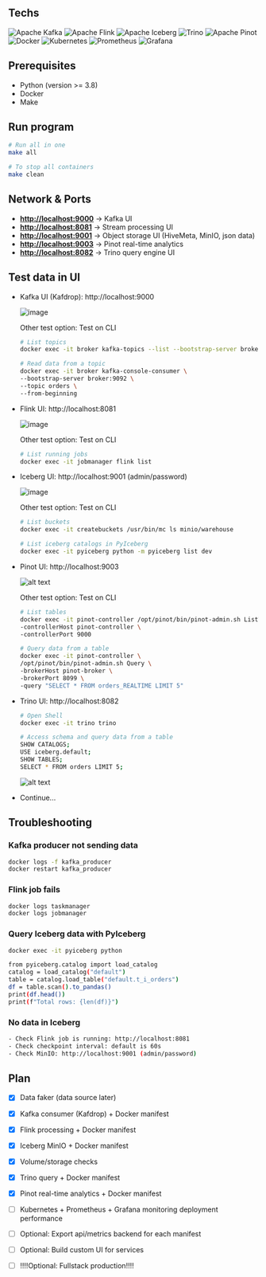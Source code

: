 ## Techs
![Apache Kafka](https://img.shields.io/badge/Apache%20Kafka-Event%20Streaming-black?logo=apachekafka)
![Apache Flink](https://img.shields.io/badge/Apache%20Flink-Real%20Time%20Processing-orange?logo=apacheflink)
![Apache Iceberg](https://img.shields.io/badge/Apache%20Iceberg-Table%20Format-blue?logo=apache)
![Trino](https://img.shields.io/badge/Trino-SQL%20Query%20Engine-green?logo=trino)
![Apache Pinot](https://img.shields.io/badge/%20Apache%20Pinot-Real--Time%20Analytics-black?labelColor=f68c1e)
![Docker](https://img.shields.io/badge/Docker-Enabled-blue?logo=docker)
![Kubernetes](https://img.shields.io/badge/Kubernetes-326CE5?logo=kubernetes&logoColor=white)
![Prometheus](https://img.shields.io/badge/Prometheus-black?logo=prometheus&logoColor=white)
![Grafana](https://img.shields.io/badge/Grafana-F46800?logo=grafana&logoColor=white)

## Prerequisites 
* Python (version >= 3.8)
* Docker 
* Make

## Run program
```bash
# Run all in one
make all
```
```bash
# To stop all containers
make clean
```

## Network & Ports  
- **[http://localhost:9000](http://localhost:9000)** → Kafka UI
- **[http://localhost:8081](http://localhost:8081)** → Stream processing UI
- **[http://localhost:9001](http://localhost:9001)** → Object storage UI (HiveMeta, MinIO, json data)
- **[http://localhost:9003](http://localhost:9003)** → Pinot real-time analytics
- **[http://localhost:8082](http://localhost:8090)** → Trino query engine UI

## Test data in UI
* Kafka UI (Kafdrop): http://localhost:9000

  ![image](images/kafdrop.png)

  Other test option: Test on CLI

  ```bash
  # List topics
  docker exec -it broker kafka-topics --list --bootstrap-server broker:9092
  ```

  ```bash
  # Read data from a topic
  docker exec -it broker kafka-console-consumer \
  --bootstrap-server broker:9092 \
  --topic orders \
  --from-beginning
  ```

* Flink UI: http://localhost:8081
  
  ![image](images/flink.png)

  Other test option: Test on CLI

  ```bash
  # List running jobs
  docker exec -it jobmanager flink list
  ```

* Iceberg UI: http://localhost:9001 (admin/password)
  
  ![image](images/minio.png)

  Other test option: Test on CLI

  ```bash
  # List buckets
  docker exec -it createbuckets /usr/bin/mc ls minio/warehouse
  ```

  ```bash
  # List iceberg catalogs in PyIceberg
  docker exec -it pyiceberg python -m pyiceberg list dev
  ```

* Pinot UI: http://localhost:9003 

  ![alt text](images/pinot.png)

  Other test option: Test on CLI

  ```bash
  # List tables
  docker exec -it pinot-controller /opt/pinot/bin/pinot-admin.sh ListTables \
  -controllerHost pinot-controller \
  -controllerPort 9000
  ```

  ```bash
  # Query data from a table
  docker exec -it pinot-controller \
  /opt/pinot/bin/pinot-admin.sh Query \
  -brokerHost pinot-broker \
  -brokerPort 8099 \
  -query "SELECT * FROM orders_REALTIME LIMIT 5"
  ```

* Trino UI: http://localhost:8082 

  ```bash
  # Open Shell
  docker exec -it trino trino

  ```
  ```bash
  # Access schema and query data from a table
  SHOW CATALOGS;
  USE iceberg.default;
  SHOW TABLES;
  SELECT * FROM orders LIMIT 5;
  ```

  ![alt text](images/trino.png)

* Continue...

## Troubleshooting
### Kafka producer not sending data
```bash
docker logs -f kafka_producer
docker restart kafka_producer
```
### Flink job fails
```bash
docker logs taskmanager
docker logs jobmanager
```
### Query Iceberg data with PyIceberg
```bash
docker exec -it pyiceberg python

from pyiceberg.catalog import load_catalog
catalog = load_catalog("default")
table = catalog.load_table("default.t_i_orders")
df = table.scan().to_pandas()
print(df.head())
print(f"Total rows: {len(df)}")
```
### No data in Iceberg
```bash
- Check Flink job is running: http://localhost:8081
- Check checkpoint interval: default is 60s
- Check MinIO: http://localhost:9001 (admin/password)
```

## Plan
- [x] Data faker (data source later)
- [x] Kafka consumer (Kafdrop) + Docker manifest
- [x] Flink processing + Docker manifest
- [x] Iceberg MinIO + Docker manifest
- [x] Volume/storage checks
- [x] Trino query + Docker manifest
- [x] Pinot real-time analytics + Docker manifest
- [ ] Kubernetes + Prometheus + Grafana monitoring deployment performance
- [ ] Optional: Export api/metrics backend for each manifest
- [ ] Optional: Build custom UI for services
- [ ] !!!!Optional: Fullstack production!!!!

